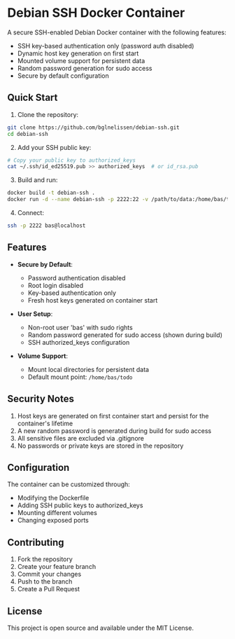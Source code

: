 # Debian SSH Docker Container

A secure SSH-enabled Debian Docker container with the following features:
- SSH key-based authentication only (password auth disabled)
- Dynamic host key generation on first start
- Mounted volume support for persistent data
- Random password generation for sudo access
- Secure by default configuration

## Quick Start

1. Clone the repository:
```bash
git clone https://github.com/bglnelissen/debian-ssh.git
cd debian-ssh
```

2. Add your SSH public key:
```bash
# Copy your public key to authorized_keys
cat ~/.ssh/id_ed25519.pub >> authorized_keys  # or id_rsa.pub
```

3. Build and run:
```bash
docker build -t debian-ssh .
docker run -d --name debian-ssh -p 2222:22 -v /path/to/data:/home/bas/todo debian-ssh
```

4. Connect:
```bash
ssh -p 2222 bas@localhost
```

## Features

- **Secure by Default**:
  - Password authentication disabled
  - Root login disabled
  - Key-based authentication only
  - Fresh host keys generated on container start

- **User Setup**:
  - Non-root user 'bas' with sudo rights
  - Random password generated for sudo access (shown during build)
  - SSH authorized_keys configuration

- **Volume Support**:
  - Mount local directories for persistent data
  - Default mount point: `/home/bas/todo`

## Security Notes

1. Host keys are generated on first container start and persist for the container's lifetime
2. A new random password is generated during build for sudo access
3. All sensitive files are excluded via .gitignore
4. No passwords or private keys are stored in the repository

## Configuration

The container can be customized through:
- Modifying the Dockerfile
- Adding SSH public keys to authorized_keys
- Mounting different volumes
- Changing exposed ports

## Contributing

1. Fork the repository
2. Create your feature branch
3. Commit your changes
4. Push to the branch
5. Create a Pull Request

## License

This project is open source and available under the MIT License. 